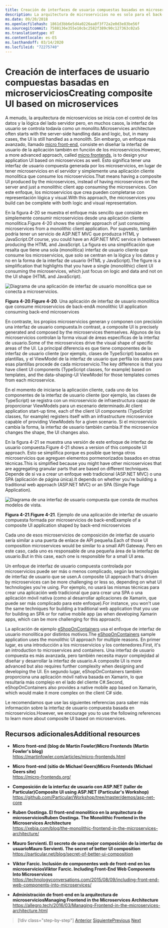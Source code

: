 ```yaml
---
title: Creación de interfaces de usuario compuestas basadas en microservicios
description: La arquitectura de microservicios no es solo para el back-end. Obtenga una vista de inspección usándola en el front-end.
ms.date: 09/20/2018
ms.openlocfilehash: 1861d3bb6e5d4a0226aa8f3f72a2e0d3e83be56f
ms.sourcegitcommit: 7588136e355e10cbc2582f389c90c127363c02a5
ms.translationtype: HT
ms.contentlocale: es-ES
ms.lasthandoff: 03/14/2020
ms.locfileid: "72275740"
---
```

# <a name="creating-composite-ui-based-on-microservices"></a><span data-ttu-id="8923b-104">Creación de interfaces de usuario compuestas basadas en microservicios</span><span class="sxs-lookup"><span data-stu-id="8923b-104">Creating composite UI based on microservices</span></span>

<span data-ttu-id="8923b-105">A menudo, la arquitectura de microservicios se inicia con el control de los datos y la lógica del lado servidor pero, en muchos casos, la interfaz de usuario se controla todavía como un monolito.</span><span class="sxs-lookup"><span data-stu-id="8923b-105">Microservices architecture often starts with the server-side handling data and logic, but, in many cases, the UI is still handled as a monolith.</span></span> <span data-ttu-id="8923b-106">Sin embargo, un enfoque más avanzado, llamado [micro front-end](https://martinfowler.com/articles/micro-frontends.html), consiste en diseñar la interfaz de usuario de la aplicación también en función de los microservicios.</span><span class="sxs-lookup"><span data-stu-id="8923b-106">However, a more advanced approach, called [micro frontends](https://martinfowler.com/articles/micro-frontends.html), is to design your application UI based on microservices as well.</span></span> <span data-ttu-id="8923b-107">Esto significa tener una interfaz de usuario compuesta generada por los microservicios, en lugar de tener microservicios en el servidor y simplemente una aplicación cliente monolítica que consume los microservicios.</span><span class="sxs-lookup"><span data-stu-id="8923b-107">That means having a composite UI produced by the microservices, instead of having microservices on the server and just a monolithic client app consuming the microservices.</span></span> <span data-ttu-id="8923b-108">Con este enfoque, los microservicios que crea pueden completarse con representación lógica y visual.</span><span class="sxs-lookup"><span data-stu-id="8923b-108">With this approach, the microservices you build can be complete with both logic and visual representation.</span></span>

<span data-ttu-id="8923b-109">En la figura 4-20 se muestra el enfoque más sencillo que consiste en simplemente consumir microservicios desde una aplicación cliente monolítica.</span><span class="sxs-lookup"><span data-stu-id="8923b-109">Figure 4-20 shows the simpler approach of just consuming microservices from a monolithic client application.</span></span> <span data-ttu-id="8923b-110">Por supuesto, también podría tener un servicio de ASP.NET MVC que produzca HTML y JavaScript.</span><span class="sxs-lookup"><span data-stu-id="8923b-110">Of course, you could have an ASP.NET MVC service in between producing the HTML and JavaScript.</span></span> <span data-ttu-id="8923b-111">La figura es una simplificación que resalta que tiene una sola (monolítica) interfaz de usuario cliente que consume los microservicios, que solo se centran en la lógica y los datos y no en la forma de la interfaz de usuario (HTML y JavaScript).</span><span class="sxs-lookup"><span data-stu-id="8923b-111">The figure is a simplification that highlights that you have a single (monolithic) client UI consuming the microservices, which just focus on logic and data and not on the UI shape (HTML and JavaScript).</span></span>

![Diagrama de una aplicación de interfaz de usuario monolítica que se conecta a microservicios.](./media/microservice-based-composite-ui-shape-layout/monolith-ui-consume-microservices.png)

<span data-ttu-id="8923b-113">**Figura 4-20**.</span><span class="sxs-lookup"><span data-stu-id="8923b-113">**Figure 4-20**.</span></span> <span data-ttu-id="8923b-114">Una aplicación de interfaz de usuario monolítica que consume microservicios de back-end</span><span class="sxs-lookup"><span data-stu-id="8923b-114">A monolithic UI application consuming back-end microservices</span></span>

<span data-ttu-id="8923b-115">En contraste, los propios microservicios generan y componen con precisión una interfaz de usuario compuesta.</span><span class="sxs-lookup"><span data-stu-id="8923b-115">In contrast, a composite UI is precisely generated and composed by the microservices themselves.</span></span> <span data-ttu-id="8923b-116">Algunos de los microservicios controlan la forma visual de áreas específicas de la interfaz de usuario.</span><span class="sxs-lookup"><span data-stu-id="8923b-116">Some of the microservices drive the visual shape of specific areas of the UI.</span></span> <span data-ttu-id="8923b-117">La principal diferencia es que tiene componentes de la interfaz de usuario cliente (por ejemplo, clases de TypeScript) basados en plantillas, y el ViewModel de la interfaz de usuario que perfila los datos para esas plantillas procede de cada microservicio.</span><span class="sxs-lookup"><span data-stu-id="8923b-117">The key difference is that you have client UI components (TypeScript classes, for example) based on templates, and the data-shaping-UI ViewModel for those templates comes from each microservice.</span></span>

<span data-ttu-id="8923b-118">En el momento de iniciarse la aplicación cliente, cada uno de los componentes de la interfaz de usuario cliente (por ejemplo, las clases de TypeScript) se registra con un microservicio de infraestructura capaz de proporcionar ViewModels para un escenario determinado.</span><span class="sxs-lookup"><span data-stu-id="8923b-118">At client application start-up time, each of the client UI components (TypeScript classes, for example) registers itself with an infrastructure microservice capable of providing ViewModels for a given scenario.</span></span> <span data-ttu-id="8923b-119">Si el microservicio cambia la forma, la interfaz de usuario también cambia.</span><span class="sxs-lookup"><span data-stu-id="8923b-119">If the microservice changes the shape, the UI changes also.</span></span>

<span data-ttu-id="8923b-120">En la figura 4-21 se muestra una versión de este enfoque de interfaz de usuario compuesta.</span><span class="sxs-lookup"><span data-stu-id="8923b-120">Figure 4-21 shows a version of this composite UI approach.</span></span> <span data-ttu-id="8923b-121">Esto se simplifica porque es posible que tenga otros microservicios que agreguen elementos pormenorizados basados en otras técnicas.</span><span class="sxs-lookup"><span data-stu-id="8923b-121">This is simplified because you might have other microservices that are aggregating granular parts that are based on different techniques.</span></span> <span data-ttu-id="8923b-122">Depende de si va a crear un enfoque web tradicional (ASP.NET MVC) o una SPA (aplicación de página única).</span><span class="sxs-lookup"><span data-stu-id="8923b-122">It depends on whether you're building a traditional web approach (ASP.NET MVC) or an SPA (Single Page Application).</span></span>

![Diagrama de una interfaz de usuario compuesta que consta de muchos modelos de vista.](./media/microservice-based-composite-ui-shape-layout/microservice-generate-composite-ui.png)

<span data-ttu-id="8923b-124">**Figura 4-21**.</span><span class="sxs-lookup"><span data-stu-id="8923b-124">**Figure 4-21**.</span></span> <span data-ttu-id="8923b-125">Ejemplo de una aplicación de interfaz de usuario compuesta formada por microservicios de back-end</span><span class="sxs-lookup"><span data-stu-id="8923b-125">Example of a composite UI application shaped by back-end microservices</span></span>

<span data-ttu-id="8923b-126">Cada uno de esos microservicios de composición de interfaz de usuario sería similar a una puerta de enlace de API pequeña.</span><span class="sxs-lookup"><span data-stu-id="8923b-126">Each of those UI composition microservices would be similar to a small API Gateway.</span></span> <span data-ttu-id="8923b-127">Pero en este caso, cada uno es responsable de una pequeña área de la interfaz de usuario.</span><span class="sxs-lookup"><span data-stu-id="8923b-127">But in this case, each one is responsible for a small UI area.</span></span>

<span data-ttu-id="8923b-128">Un enfoque de interfaz de usuario compuesta controlada por microservicios puede ser más o menos complicado, según las tecnologías de interfaz de usuario que se usen.</span><span class="sxs-lookup"><span data-stu-id="8923b-128">A composite UI approach that's driven by microservices can be more challenging or less so, depending on what UI technologies you're using.</span></span> <span data-ttu-id="8923b-129">Por ejemplo, no usará las mismas técnicas para crear una aplicación web tradicional que para crear una SPA o una aplicación móvil nativa (como al desarrollar aplicaciones de Xamarin, que puede ser más complicado para este enfoque).</span><span class="sxs-lookup"><span data-stu-id="8923b-129">For instance, you won't use the same techniques for building a traditional web application that you use for building an SPA or for native mobile app (as when developing Xamarin apps, which can be more challenging for this approach).</span></span>

<span data-ttu-id="8923b-130">La aplicación de ejemplo [eShopOnContainers](https://aka.ms/MicroservicesArchitecture) usa el enfoque de interfaz de usuario monolítica por distintos motivos.</span><span class="sxs-lookup"><span data-stu-id="8923b-130">The [eShopOnContainers](https://aka.ms/MicroservicesArchitecture) sample application uses the monolithic UI approach for multiple reasons.</span></span> <span data-ttu-id="8923b-131">En primer lugar, es una introducción a los microservicios y los contenedores.</span><span class="sxs-lookup"><span data-stu-id="8923b-131">First, it's an introduction to microservices and containers.</span></span> <span data-ttu-id="8923b-132">Una interfaz de usuario compuesta es más avanzada, pero también necesita mayor complejidad al diseñar y desarrollar la interfaz de usuario.</span><span class="sxs-lookup"><span data-stu-id="8923b-132">A composite UI is more advanced but also requires further complexity when designing and developing the UI.</span></span> <span data-ttu-id="8923b-133">En segundo lugar, eShopOnContainers también proporciona una aplicación móvil nativa basada en Xamarin, lo que resultaría más complejo en el lado del cliente C\#.</span><span class="sxs-lookup"><span data-stu-id="8923b-133">Second, eShopOnContainers also provides a native mobile app based on Xamarin, which would make it more complex on the client C\# side.</span></span>

<span data-ttu-id="8923b-134">Le recomendamos que use las siguientes referencias para saber más información sobre la interfaz de usuario compuesta basada en microservicios.</span><span class="sxs-lookup"><span data-stu-id="8923b-134">However, we encourage you to use the following references to learn more about composite UI based on microservices.</span></span>

## <a name="additional-resources"></a><span data-ttu-id="8923b-135">Recursos adicionales</span><span class="sxs-lookup"><span data-stu-id="8923b-135">Additional resources</span></span>

- <span data-ttu-id="8923b-136">**Micro front-end (blog de Martin Fowler)**</span><span class="sxs-lookup"><span data-stu-id="8923b-136">**Micro Frontends (Martin Fowler's blog)**</span></span>  
  <https://martinfowler.com/articles/micro-frontends.html>
  
- <span data-ttu-id="8923b-137">**Micro front-end (sitio de Michael Geers)**</span><span class="sxs-lookup"><span data-stu-id="8923b-137">**Micro Frontends (Michael Geers site)**</span></span>  
  <https://micro-frontends.org/>
  
- <span data-ttu-id="8923b-138">**Composición de la interfaz de usuario con ASP.NET (taller de Particular)**</span><span class="sxs-lookup"><span data-stu-id="8923b-138">**Composite UI using ASP.NET (Particular's Workshop)**</span></span>  
  <https://github.com/Particular/Workshop/tree/master/demos/asp-net-core>

- <span data-ttu-id="8923b-139">**Ruben Oostinga. El front-end monolítico en la arquitectura de microservicios**</span><span class="sxs-lookup"><span data-stu-id="8923b-139">**Ruben Oostinga. The Monolithic Frontend in the Microservices Architecture**</span></span>  
  <https://xebia.com/blog/the-monolithic-frontend-in-the-microservices-architecture/>

- <span data-ttu-id="8923b-140">**Mauro Servienti. El secreto de una mejor composición de la interfaz de usuario**</span><span class="sxs-lookup"><span data-stu-id="8923b-140">**Mauro Servienti. The secret of better UI composition**</span></span>  
  <https://particular.net/blog/secret-of-better-ui-composition>

- <span data-ttu-id="8923b-141">**Viktor Farcic. Inclusión de componentes web de front-end en los microservicios**</span><span class="sxs-lookup"><span data-stu-id="8923b-141">**Viktor Farcic. Including Front-End Web Components Into Microservices**</span></span>  
  <https://technologyconversations.com/2015/08/09/including-front-end-web-components-into-microservices/>

- <span data-ttu-id="8923b-142">**Administración de front-end en la arquitectura de microservicios**</span><span class="sxs-lookup"><span data-stu-id="8923b-142">**Managing Frontend in the Microservices Architecture**</span></span>  
  <https://allegro.tech/2016/03/Managing-Frontend-in-the-microservices-architecture.html>

>[!div class="step-by-step"]
><span data-ttu-id="8923b-143">[Anterior](microservices-addressability-service-registry.md)
>[Siguiente](resilient-high-availability-microservices.md)</span><span class="sxs-lookup"><span data-stu-id="8923b-143">[Previous](microservices-addressability-service-registry.md)
[Next](resilient-high-availability-microservices.md)</span></span>
